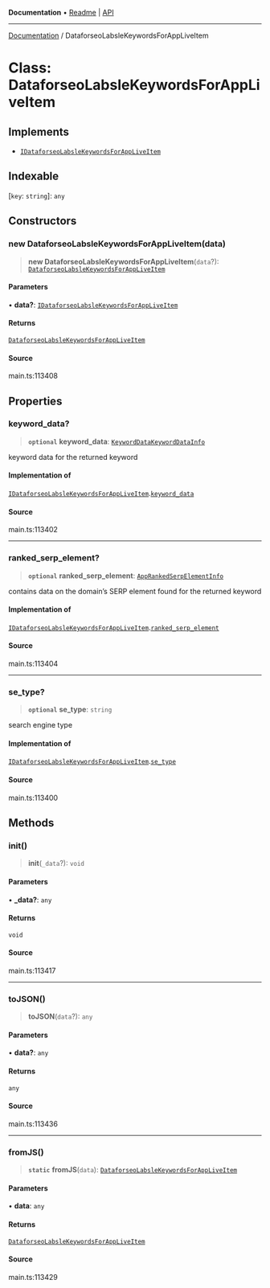 **Documentation** • [Readme](../README.md) \| [API](../globals.md)

***

[Documentation](../README.md) / DataforseoLabsleKeywordsForAppLiveItem

# Class: DataforseoLabsleKeywordsForAppLiveItem

## Implements

- [`IDataforseoLabsleKeywordsForAppLiveItem`](../interfaces/IDataforseoLabsleKeywordsForAppLiveItem.md)

## Indexable

 \[`key`: `string`\]: `any`

## Constructors

### new DataforseoLabsleKeywordsForAppLiveItem(data)

> **new DataforseoLabsleKeywordsForAppLiveItem**(`data`?): [`DataforseoLabsleKeywordsForAppLiveItem`](DataforseoLabsleKeywordsForAppLiveItem.md)

#### Parameters

• **data?**: [`IDataforseoLabsleKeywordsForAppLiveItem`](../interfaces/IDataforseoLabsleKeywordsForAppLiveItem.md)

#### Returns

[`DataforseoLabsleKeywordsForAppLiveItem`](DataforseoLabsleKeywordsForAppLiveItem.md)

#### Source

main.ts:113408

## Properties

### keyword\_data?

> **`optional`** **keyword\_data**: [`KeywordDataKeywordDataInfo`](KeywordDataKeywordDataInfo.md)

keyword data for the returned keyword

#### Implementation of

[`IDataforseoLabsleKeywordsForAppLiveItem`](../interfaces/IDataforseoLabsleKeywordsForAppLiveItem.md).[`keyword_data`](../interfaces/IDataforseoLabsleKeywordsForAppLiveItem.md#keyword_data)

#### Source

main.ts:113402

***

### ranked\_serp\_element?

> **`optional`** **ranked\_serp\_element**: [`AppRankedSerpElementInfo`](AppRankedSerpElementInfo.md)

contains data on the domain’s SERP element found for the returned keyword

#### Implementation of

[`IDataforseoLabsleKeywordsForAppLiveItem`](../interfaces/IDataforseoLabsleKeywordsForAppLiveItem.md).[`ranked_serp_element`](../interfaces/IDataforseoLabsleKeywordsForAppLiveItem.md#ranked_serp_element)

#### Source

main.ts:113404

***

### se\_type?

> **`optional`** **se\_type**: `string`

search engine type

#### Implementation of

[`IDataforseoLabsleKeywordsForAppLiveItem`](../interfaces/IDataforseoLabsleKeywordsForAppLiveItem.md).[`se_type`](../interfaces/IDataforseoLabsleKeywordsForAppLiveItem.md#se_type)

#### Source

main.ts:113400

## Methods

### init()

> **init**(`_data`?): `void`

#### Parameters

• **\_data?**: `any`

#### Returns

`void`

#### Source

main.ts:113417

***

### toJSON()

> **toJSON**(`data`?): `any`

#### Parameters

• **data?**: `any`

#### Returns

`any`

#### Source

main.ts:113436

***

### fromJS()

> **`static`** **fromJS**(`data`): [`DataforseoLabsleKeywordsForAppLiveItem`](DataforseoLabsleKeywordsForAppLiveItem.md)

#### Parameters

• **data**: `any`

#### Returns

[`DataforseoLabsleKeywordsForAppLiveItem`](DataforseoLabsleKeywordsForAppLiveItem.md)

#### Source

main.ts:113429
